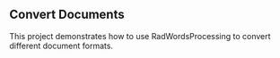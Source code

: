 ##  Convert Documents 
This project demonstrates how to use RadWordsProcessing to convert different document formats.

[//]: <keywords: docx,openxml,html,rtf,formatprovider,words,processing,open,save,import,export>